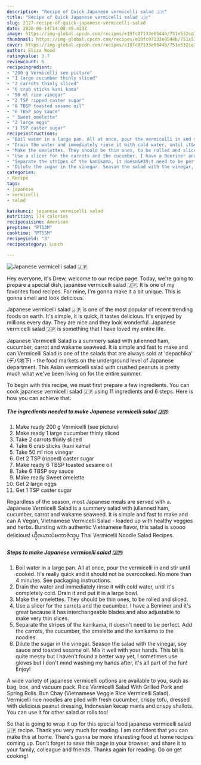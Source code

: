 ```yaml
---
description: "Recipe of Quick Japanese vermicelli salad 🇯🇵"
title: "Recipe of Quick Japanese vermicelli salad 🇯🇵"
slug: 2127-recipe-of-quick-japanese-vermicelli-salad
date: 2020-06-14T14:08:49.423Z
image: https://img-global.cpcdn.com/recipes/e19fc07133e0544b/751x532cq70/japanese-vermicelli-salad-🇯🇵-recipe-main-photo.jpg
thumbnail: https://img-global.cpcdn.com/recipes/e19fc07133e0544b/751x532cq70/japanese-vermicelli-salad-🇯🇵-recipe-main-photo.jpg
cover: https://img-global.cpcdn.com/recipes/e19fc07133e0544b/751x532cq70/japanese-vermicelli-salad-🇯🇵-recipe-main-photo.jpg
author: Eliza Wood
ratingvalue: 3.7
reviewcount: 6
recipeingredient:
- "200 g Vermicelli see picture"
- "1 large cucumber thinly sliced"
- "2 carrots thinly sliced"
- "6 crab sticks kani kama"
- "50 ml rice vinegar"
- "2 TSP ripped caster sugar"
- "6 TBSP toasted sesame oil"
- "6 TBSP soy sauce"
- " Sweet omelette"
- "2 large eggs"
- "1 TSP caster sugar"
recipeinstructions:
- "Boil water in a large pan. All at once, pour the vermicelli in and stir until cooked. It&#39;s really quick and it should not be overcooked. No more than 4 minutes. See packaging instructions."
- "Drain the water and immediately rinse it with cold water, until it&#39;s completely cold. Drain it and put it in a large bowl."
- "Make the omelettes. They should be thin ones, to be rolled and sliced."
- "Use a slicer for the carrots and the cucumber. I have a Benriner and it&#39;s great because it has interchangeable blades and also adjustable to make very thin slices."
- "Separate the stripes of the kanikama, it doesn&#39;t need to be perfect. Add the carrots, the cucumber, the omelette and the kanikama to the noodles."
- "Dilute the sugar in the vinegar. Season the salad with the vinegar, soy sauce and toasted sesame oil. Mix it well with your hands. This bit is quite messy but I haven&#39;t found a better way yet, I sometimes use gloves but I don&#39;t mind washing my hands after, it&#39;s all part of the fun! Enjoy!"
categories:
- Recipe
tags:
- japanese
- vermicelli
- salad

katakunci: japanese vermicelli salad 
nutrition: 174 calories
recipecuisine: American
preptime: "PT13M"
cooktime: "PT55M"
recipeyield: "3"
recipecategory: Lunch

---
```



![Japanese vermicelli salad 🇯🇵](https://img-global.cpcdn.com/recipes/e19fc07133e0544b/751x532cq70/japanese-vermicelli-salad-🇯🇵-recipe-main-photo.jpg)

Hey everyone, it's Drew, welcome to our recipe page. Today, we're going to prepare a special dish, japanese vermicelli salad 🇯🇵. It is one of my favorites food recipes. For mine, I'm gonna make it a bit unique. This is gonna smell and look delicious.

Japanese vermicelli salad 🇯🇵 is one of the most popular of recent trending foods on earth. It's simple, it is quick, it tastes delicious. It's enjoyed by millions every day. They are nice and they look wonderful. Japanese vermicelli salad 🇯🇵 is something that I have loved my entire life.

Japanese Vermicelli Salad is a summery salad with julienned ham, cucumber, carrot and wakame seaweed. It is simple and fast to make and can Vermicelli Salad is one of the salads that are always sold at &#39;depachika&#39; (デパ地下) - the food markets on the underground level of Japanese department. This Asian vermicelli salad with crushed peanuts is pretty much what we&#39;ve been living on for the entire summer.


To begin with this recipe, we must first prepare a few ingredients. You can cook japanese vermicelli salad 🇯🇵 using 11 ingredients and 6 steps. Here is how you can achieve that.

<!--inarticleads1-->

##### The ingredients needed to make Japanese vermicelli salad 🇯🇵:

1. Make ready 200 g Vermicelli (see picture)
1. Make ready 1 large cucumber thinly sliced
1. Take 2 carrots thinly sliced
1. Take 6 crab sticks (kani kama)
1. Take 50 ml rice vinegar
1. Get 2 TSP (ripped) caster sugar
1. Make ready 6 TBSP toasted sesame oil
1. Take 6 TBSP soy sauce
1. Make ready  Sweet omelette
1. Get 2 large eggs
1. Get 1 TSP caster sugar


Regardless of the season, most Japanese meals are served with a. Japanese Vermicelli Salad is a summery salad with julienned ham, cucumber, carrot and wakame seaweed. It is simple and fast to make and can A Vegan, Vietnamese Vermicelli Salad - loaded up with healthy veggies and herbs. Bursting with authentic Vietnamese flavor, this salad is soooo delicious! ယိုဒယားပဲၿကာဇံသုပ္ Thai Vermicelli Noodle Salad Recipes. 

<!--inarticleads2-->

##### Steps to make Japanese vermicelli salad 🇯🇵:

1. Boil water in a large pan. All at once, pour the vermicelli in and stir until cooked. It&#39;s really quick and it should not be overcooked. No more than 4 minutes. See packaging instructions.
1. Drain the water and immediately rinse it with cold water, until it&#39;s completely cold. Drain it and put it in a large bowl.
1. Make the omelettes. They should be thin ones, to be rolled and sliced.
1. Use a slicer for the carrots and the cucumber. I have a Benriner and it&#39;s great because it has interchangeable blades and also adjustable to make very thin slices.
1. Separate the stripes of the kanikama, it doesn&#39;t need to be perfect. Add the carrots, the cucumber, the omelette and the kanikama to the noodles.
1. Dilute the sugar in the vinegar. Season the salad with the vinegar, soy sauce and toasted sesame oil. Mix it well with your hands. This bit is quite messy but I haven&#39;t found a better way yet, I sometimes use gloves but I don&#39;t mind washing my hands after, it&#39;s all part of the fun! Enjoy!


A wide variety of japanese vermicelli options are available to you, such as bag, box, and vacuum pack. Rice Vermicelli Salad With Grilled Pork and Spring Rolls. Bun Chay (Vietnamese Veggie Rice Vermicelli Salad). Vermicelli rice noodles are piled with fresh cucumber, crispy tofu, dressed with delicious peanut dressing, Indonesian kecap manis and crispy shallots. You can use it for other salad or rolls too! 

So that is going to wrap it up for this special food japanese vermicelli salad 🇯🇵 recipe. Thank you very much for reading. I am confident that you can make this at home. There's gonna be more interesting food at home recipes coming up. Don't forget to save this page in your browser, and share it to your family, colleague and friends. Thanks again for reading. Go on get cooking!
